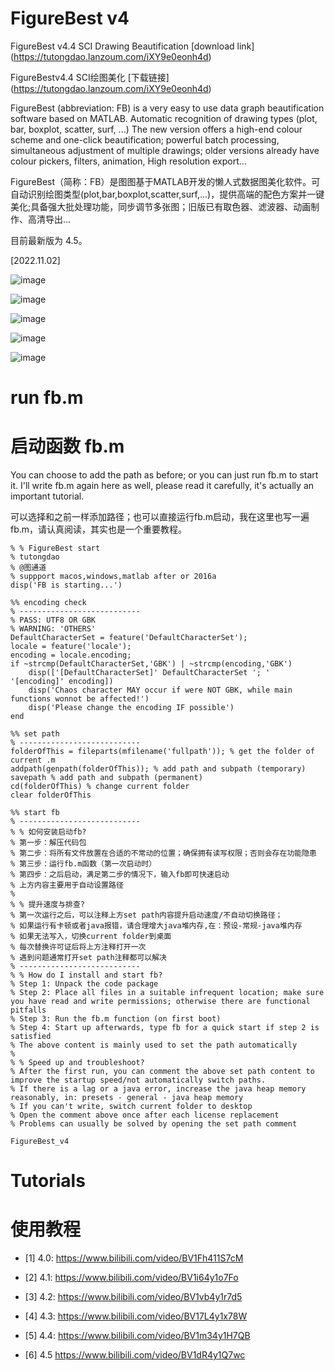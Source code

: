 # FigureBest v4

FigureBest v4.4 SCI Drawing Beautification [download link] (https://tutongdao.lanzoum.com/iXY9e0eonh4d)

FigureBestv4.4 SCI绘图美化 [下载链接] (https://tutongdao.lanzoum.com/iXY9e0eonh4d)

FigureBest (abbreviation: FB) is a very easy to use data graph beautification software based on MATLAB. Automatic recognition of drawing types (plot, bar, boxplot, scatter, surf, ...) The new version offers a high-end colour scheme and one-click beautification; powerful batch processing, simultaneous adjustment of multiple drawings; older versions already have colour pickers, filters, animation, High resolution export...

FigureBest（简称：FB）是图图基于MATLAB开发的懒人式数据图美化软件。可自动识别绘图类型(plot,bar,boxplot,scatter,surf,...)，提供高端的配色方案并一键美化;具备强大批处理功能，同步调节多张图；旧版已有取色器、滤波器、动画制作、高清导出...

目前最新版为 4.5。

[2022.11.02]

![image](https://user-images.githubusercontent.com/104671948/179134287-ade0dad3-a12f-4cc3-975d-dfbbf59f50d0.png)

![image](https://user-images.githubusercontent.com/104671948/179134612-29a156f1-6c06-41a4-a586-afd37d6c089c.png)

![image](https://user-images.githubusercontent.com/104671948/179134649-40eb2b42-af46-41c7-81f7-c27cdba36a19.png)

![image](https://user-images.githubusercontent.com/104671948/179134727-7582ba0e-2b12-4723-af8a-448a73288872.png)

![image](https://user-images.githubusercontent.com/104671948/179134794-d5c0586c-2158-4f4c-94cb-a230d8006c53.png)

# run fb.m

# 启动函数 fb.m


You can choose to add the path as before; or you can just run fb.m to start it. I'll write fb.m again here as well, please read it carefully, it's actually an important tutorial.

可以选择和之前一样添加路径；也可以直接运行fb.m启动，我在这里也写一遍fb.m，请认真阅读，其实也是一个重要教程。


```
% % FigureBest start
% tutongdao
% @图通道
% suppport macos,windows,matlab after or 2016a
disp('FB is starting...')

%% encoding check
% ---------------------------
% PASS: UTF8 OR GBK
% WARNING: 'OTHERS'
DefaultCharacterSet = feature('DefaultCharacterSet');
locale = feature('locale');
encoding = locale.encoding;
if ~strcmp(DefaultCharacterSet,'GBK') | ~strcmp(encoding,'GBK')
    disp(['[DefaultCharacterSet]' DefaultCharacterSet '; ' '[encoding]' encoding])
    disp('Chaos character MAY occur if were NOT GBK, while main functions wonnot be affected!')
    disp('Please change the encoding IF possible')
end

%% set path
% ---------------------------
folderOfThis = fileparts(mfilename('fullpath')); % get the folder of current .m
addpath(genpath(folderOfThis)); % add path and subpath (temporary)
savepath % add path and subpath (permanent)
cd(folderOfThis) % change current folder
clear folderOfThis

%% start fb
% ---------------------------
% % 如何安装启动fb?
% 第一步：解压代码包
% 第二步：将所有文件放置在合适的不常动的位置；确保拥有读写权限；否则会存在功能隐患
% 第三步：运行fb.m函数（第一次启动时）
% 第四步：之后启动，满足第二步的情况下，输入fb即可快速启动
% 上方内容主要用于自动设置路径
%
% % 提升速度与排查?
% 第一次运行之后，可以注释上方set path内容提升启动速度/不自动切换路径；
% 如果运行有卡顿或者java报错，请合理增大java堆内存,在：预设-常规-java堆内存
% 如果无法写入，切换current folder到桌面
% 每次替换许可证后将上方注释打开一次
% 遇到问题通常打开set path注释都可以解决
% ---------------------------
% % How do I install and start fb?
% Step 1: Unpack the code package
% Step 2: Place all files in a suitable infrequent location; make sure you have read and write permissions; otherwise there are functional pitfalls
% Step 3: Run the fb.m function (on first boot)
% Step 4: Start up afterwards, type fb for a quick start if step 2 is satisfied
% The above content is mainly used to set the path automatically
%
% % Speed up and troubleshoot?
% After the first run, you can comment the above set path content to improve the startup speed/not automatically switch paths.
% If there is a lag or a java error, increase the java heap memory reasonably, in: presets - general - java heap memory
% If you can't write, switch current folder to desktop
% Open the comment above once after each license replacement
% Problems can usually be solved by opening the set path comment

FigureBest_v4
```

# Tutorials

# 使用教程

- [1] 4.0: https://www.bilibili.com/video/BV1Fh411S7cM

- [2] 4.1: https://www.bilibili.com/video/BV1i64y1o7Fo

- [3] 4.2: https://www.bilibili.com/video/BV1vb4y1r7d5

- [4] 4.3: https://www.bilibili.com/video/BV17L4y1x78W

- [5] 4.4: https://www.bilibili.com/video/BV1m34y1H7QB

- [6] 4.5 https://www.bilibili.com/video/BV1dR4y1Q7wc
